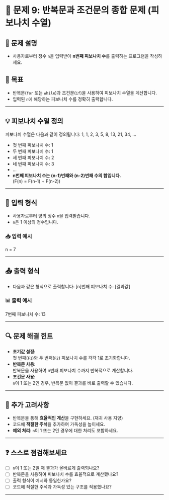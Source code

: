 # 📘 문제 9: 반복문과 조건문의 종합 문제 (피보나치 수열)

## 📝 문제 설명
- 사용자로부터 정수 `n`을 입력받아 **n번째 피보나치 수**를 출력하는 프로그램을 작성하세요.

## 🎯 목표
- 반복문(`for` 또는 `while`)과 조건문(`if`)을 사용하여 피보나치 수열을 계산합니다.
- 입력된 `n`에 해당하는 피보나치 수를 정확히 출력합니다.

---

## 💡 피보나치 수열 정의
피보나치 수열은 다음과 같이 정의됩니다:
1, 1, 2, 3, 5, 8, 13, 21, 34, ...


- 첫 번째 피보나치 수: 1
- 두 번째 피보나치 수: 1
- 세 번째 피보나치 수: 2
- 네 번째 피보나치 수: 3
- ...
- **n번째 피보나치 수는 (n-1)번째와 (n-2)번째 수의 합입니다.**  
  (F(n) = F(n-1) + F(n-2))

---

## 📂 입력 형식
- 사용자로부터 양의 정수 `n`을 입력받습니다.
- `n`은 1 이상의 정수입니다.

### 📥 입력 예시
n = 7


---

## 📤 출력 형식
- 다음과 같은 형식으로 출력합니다:
  [n]번째 피보나치 수: [결과값]


### 📊 출력 예시
7번째 피보나치 수: 13


---

## 🔍 문제 해결 힌트
- **초기값 설정:**  
  첫 번째(`F1`)와 두 번째(`F2`) 피보나치 수를 각각 1로 초기화합니다.
- **반복문 사용:**  
  반복문을 사용하여 n번째 피보나치 수까지 반복적으로 계산합니다.
- **조건문 사용:**  
  `n`이 1 또는 2인 경우, 반복문 없이 결과를 바로 출력할 수 있습니다.

---

## 🚀 추가 고려사항
- 반복문을 통해 **효율적인 계산**을 구현하세요. (재귀 사용 지양)
- 코드에 **적절한 주석**을 추가하여 가독성을 높이세요.
- **예외 처리**: `n`이 1 또는 2인 경우에 대한 처리도 포함하세요.

---

## ❓ 스스로 점검해보세요
- [ ] `n`이 1 또는 2일 때 결과가 올바르게 출력되나요?
- [ ] 반복문을 사용하여 피보나치 수를 효율적으로 계산했나요?
- [ ] 출력 형식이 예시와 동일한가요?
- [ ] 코드에 적절한 주석과 가독성 있는 구조를 적용했나요?

---